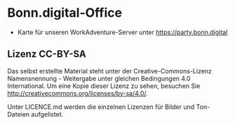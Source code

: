 # Bonn.digital-Office

* Karte für unseren WorkAdventure-Server unter https://party.bonn.digital

## Lizenz CC-BY-SA

Das selbst erstellte Material steht unter der Creative-Commons-Lizenz Namensnennung - Weitergabe unter gleichen Bedingungen 4.0 International. Um eine Kopie dieser Lizenz zu sehen, besuchen Sie http://creativecommons.org/licenses/by-sa/4.0/.

Unter LICENCE.md werden die einzelnen Lizenzen für Bilder und Ton-Dateien aufgelistet. 
